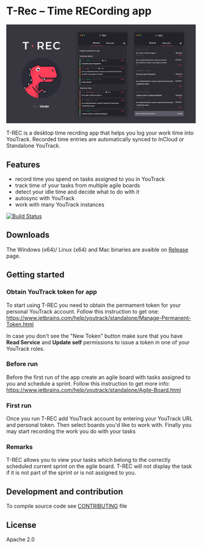 # T-Rec – Time RECording app 

![T-Rec image](./t-rec.jpg)

T-REC is a desktop time recrding app that helps you log your work time into YouTrack. Recorded time entries are automatically synced to InCloud or Standalone YouTrack. 


## Features 
* record time you spend on tasks assigned to you in YouTrack
* track time of your tasks from multiple agile boards  
* detect your idle time and decide what to do with it
* autosync with YouTrack
* work with many YouTrack instances

[![Build Status](https://travis-ci.org/kleder/timetracker.svg?branch=master)](https://travis-ci.org/kleder/timetracker)

## Downloads 
The Windows (x64)/ Linux (x64) and Mac binaries are avaible on [Release](https://github.com/kleder/timetracker/releases/latest) page.

## Getting started

### Obtain YouTrack token for app 

To start using T-REC you need to obtain the permament token for your personal YouTrack account. Follow this instruction to get one: https://www.jetbrains.com/help/youtrack/standalone/Manage-Permanent-Token.html

In case you don't see the "New Token" button make sure that you have **Read Service** and **Update self** permissions to issue a token in one of your YouTrack roles.  

### Before run

Before the first run of the app create an agile board with tasks assigned to you and schedule a sprint. Follow this instruction to get more info: https://www.jetbrains.com/help/youtrack/standalone/Agile-Board.html

### First run

Once you run T-REC add YouTrack account by entering your YouTrack URL and personal token.
Then select boards you'd like to work with. Finally you may start recording the work you do with your tasks

### Remarks
T-REC allows you to view your tasks which belong to the correctly scheduled current sprint on the agile board. T-REC will not display the task if it is not part of the sprint or is not assigned to you.

## Development and contribution
To compile source code see [CONTRIBUTING](CONTRIBUTING.md) file

## License
Apache 2.0
